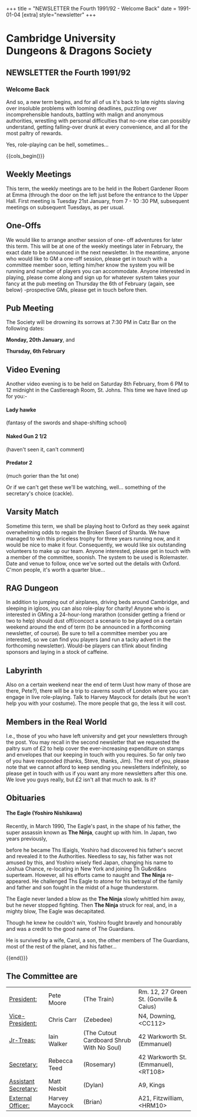 +++
title = "NEWSLETTER the Fourth 1991/92 - Welcome Back"
date = 1991-01-04
[extra]
style="newsletter"
+++

# Cambridge University <br/> Dungeons & Dragons Society

## NEWSLETTER the Fourth 1991/92

### Welcome Back

And so, a new term begins, and for all of us it's back to late nights slaving over insoluble problems with looming deadlines, puzzling over incomprehensible handouts, battling with malign and anonymous authorities, wrestling with personal difficulties that no-one else can possibly understand, getting falling-over drunk at every convenience, and all for the most paltry of rewards.

Yes, role-playing can be hell, sometimes...

{{cols_begin()}}

## Weekly Meetings

This term, the weekly meetings are to be held in the Robert Gardener Room at Emma (through the door on the left just before the entrance to the Upper Hall. First meeting is Tuesday 21st January, from 7 - 1O :30 PM, subsequent meetings on subsequent Tuesdays, as per usual.

## One-Offs

We would like to arrange another session of one- off adventures for later this term. This will be at one of the weekly meetings later in February, the exact date to be announced in the next newsletter. In the meantime, anyone who would like to GM a one-off session, please get in touch with a committee member soon, letting him/her know the system you will be running and number of players you can accommodate.
Anyone interested in playing, please come along and sign up for whatever system takes your fancy at the pub meeting on Thursday the 6th of February (again, see below) -prospective GMs, please get in touch before then.

## Pub	Meeting

The Society will be drowning its sorrows at 7:30 PM in Catz Bar on the following dates:

**Monday,  20th January**, and

**Thursday,  6th  February**

## Video Evening

Another video evening is to be held on Saturday 8th February, from 6 PM to 12 midnight in the Castlereagh Room, St. Johns. This time we have lined up for you:-

#### Lady hawke

(fantasy of the swords and shape-shifting school)

#### Naked Gun 2 1/2

(haven't seen it, can't comment)

#### Predator 2

(much gorier than the 1st one)

Or if we can't get these we'll be watching, well... something of the secretary's choice (cackle).

## Varsity Match

Sometime this term, we shall be playing host to Oxford as they seek against overwhelming odds to regain the Broken Sword of Sharda. We have managed to win this priceless trophy for three years running now, and it would be nice to make it four. Consequently, we would like six outstanding volunteers to make up our team. Anyone interested, please get in touch with a member of the committee, soonish. The system to be used is Rolemaster. Date and venue to follow, once we've sorted out the details with Oxford. C'mon people, it's worth a quarter­ blue...

## RAG Dungeon

In addition to jumping out of airplanes, driving beds around Cambridge, and sleeping in igloos, you can also role-play for charity! Anyone who is interested in GMing a 24-hour-long marathon (consider getting a friend or two to help) should dust off/concoct a scenario to be played on a certain weekend around the end of term (to be announced in a forthcoming newsletter, of course). Be sure to tell a committee member you are interested, so we can find you players (and run a tacky advert in the forthcoming newsletter). Would-be players can tl1ink about finding sponsors and laying in a stock of caffeine.

## Labyrinth

Also on a certain weekend near the end of term Uust how many of those are there, Pete?), there will be a trip to caverns south of London where you can engage in live role-playing. Talk to Harvey Maycock for details (but he won't help you with your costume). The more people that go, the less it will cost.

## Members in the Real World

I.e., those of you who have left university and get your newsletters through the post. You may recall in the second newsletter that we requested the paltry sum of £2 to help cover the ever-increasing expenditure on stamps and envelopes that our keeping in touch with you requires. So far only two of you have responded (thanks, Steve, thanks, Jim). The rest of you, please note that we cannot afford to keep sending you newsletters indefinitely, so please get in touch with us if you want any more newsletters after this one. We love you guys really, but £2 isn't all that much to ask. Is it?

## Obituaries

#### The Eagle (Yoshiro Nishikawa)

Recently, in March 1990, The Eagle's past, in the shape of his father, the super­ assassin known as **The Ninja**, caught up with him. In Japan, two years previously,

before he became Ths IEaigls, Yoshiro had discovered his father's secret and revealed it to the Authorities. Needless to say, his father was not amused by this, and Yoshiro wisely fled Japan, changing his name to Joshua Chance, re-locating in New York and joining Th Gu&rdi&ns superteam. However, all his efforts came to naught and **The Ninja** re-appeared. He challenged Ths  Eagle to atone for his betrayal of the family and father and son fought in the midst of a huge thunderstorm.

The Eagle never landed a blow as the **The Ninja** slowly whittled him away, but he never stopped fighting. Then **The Ninja** struck for real, and, in a mighty blow, The Eagle was decapitated.

Though he knew he couldn't win, Yoshiro fought bravely and honourably and was a credit to the good name of The Guardians.

He is survived by a wife, Carol, a son, the other members of The Guardians, most of the rest of the planet, and his father...

{{end()}}

## The Committee are

|||||
|-|-|-|-|
|<ins> President:</ins>|Pete Moore|(The Train)| Rm. 12, 27 Green St. (Gonville & Caius)|
|<ins> Vice-President:</ins>|Chris Carr| (Zebedee)|N4, Downing, \<CC112\>|
|<ins> Jr-Treas:</ins>|Iain Walker| (The Cutout Cardboard Shrub With No Soul)|42 Warkworth St. (Emmanuel)|
|<ins> Secretary:</ins>|Rebecca Teed| (Rosemary)|42 Warkworth St. (Emmanuel), \<RT108\>  |
|<ins>Assistant Secretary:</ins>   |Matt Nesbit| (Dylan)|A9, Kings|
|<ins>External Officer:</ins>|Harvey Maycock | (Brian)|A21, Fitzwilliam, \<HRM10\>|
